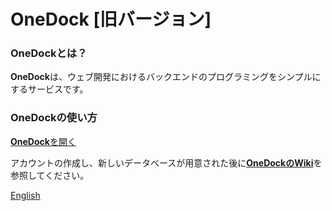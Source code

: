 # OneDock [旧バージョン]
### OneDockとは？
**OneDock**は、ウェブ開発におけるバックエンドのプログラミングをシンプルにするサービスです。

### OneDockの使い方
[**OneDock**を開く](https://tomocode.github.io/OneDock/)

アカウントの作成し、新しいデータベースが用意された後に[**OneDockのWiki**](https://github.com/tomocode/OneDock/wiki)を参照してください。


[English](./english/README_English.md)
